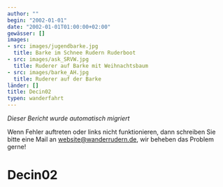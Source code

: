 ```yaml
---
author: ""
begin: "2002-01-01"
date: "2002-01-01T01:00:00+02:00"
gewässer: []
images:
- src: images/jugendbarke.jpg
  title: Barke im Schnee Rudern Ruderboot
- src: images/ask_SRVW.jpg
  title: Ruderer auf Barke mit Weihnachtsbaum
- src: images/barke_AH.jpg
  title: Ruderer auf der Barke
länder: []
title: Decin02
typen: wanderfahrt
---
```



*Dieser Bericht wurde automatisch migriert*

Wenn Fehler auftreten oder links nicht funktionieren, dann schreiben Sie bitte eine Mail an website@wanderrudern.de, wir beheben das Problem gerne!



# Decin02


